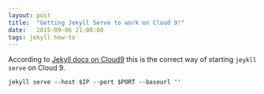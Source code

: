 ```yaml
---
layout: post
title:  "Getting Jekyll Serve to work on Cloud 9!"
date:   2015-09-06 21:00:00
tags: jekyll how-to
---
```


According to [Jekyll docs on Cloud9](https://docs.c9.io/docs/jekyll) this is the correct way of starting `jeykll serve` on Cloud 9.

````
jekyll serve --host $IP --port $PORT --baseurl ''
````
<!-- more -->